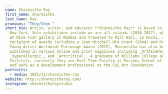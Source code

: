 ```yaml
---
name: Sharmistha Ray
first_name: Sharmistha
last_name: Ray
pronouns: "They/them "
short_bio: Artist, writer, and educator **Sharmistha Ray** is based in Brooklyn,
  New York. Solo exhibitions include we are all islands (2016-2017), which began
  at Nine Fish gallery in Mumbai and traveled to Mill Hall, in Kochi, India. The
  recipient of awards including a Joan Mitchell MFA Grant (2004) and Montblanc
  Young Artist Worldwide Patronage Award (2012), Sharmistha has also been
  published in various online and print magazines including _ArtAsiaPacific_,
  _Hyperallergic_, and _Artcritical_. A graduate of Williams College and Pratt
  Institute, currently they are Part-Time Faculty at Parsons School of Design
  and work as a development professional at the CUE Art Foundation.
portraits:
  - media: 2021/11/sharmistha-ray
website: http://sharmistharay.com/
instagram: sharmistharaystudio
---
```

